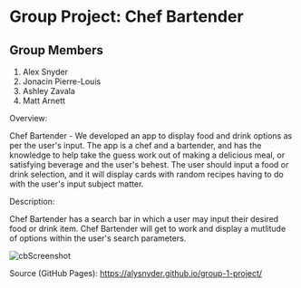 # Group Project: Chef Bartender

## Group Members

1. Alex Snyder
2. Jonacin Pierre-Louis
3. Ashley Zavala
4. Matt Arnett 

Overview:

Chef Bartender - 
We developed an app to display food and drink options as per the user's input. The app is a chef and a bartender, and has the knowledge to help take the guess work out of making a delicious meal, or satisfying beverage and the user's behest.
The user should input a food or drink selection, and it will display cards with random recipes having to do with the user's input subject matter.

Description:

Chef Bartender has a search bar in which a user may input their desired food or drink item. Chef Bartender will get to work and display a mutlitude of options within the user's search parameters.

![cbScreenshot](https://user-images.githubusercontent.com/78707558/139601187-d0b6c7ce-2972-4e31-ad31-a1c97b43d6c1.png)

Source (GitHub Pages):
https://alysnyder.github.io/group-1-project/
